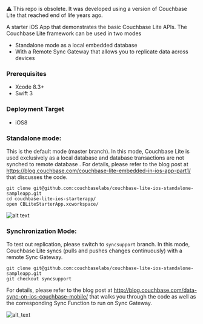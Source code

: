 ⚠️ This repo is obsolete.  It was developed using a version of Couchbase Lite that reached end of life years ago.

A starter iOS App that demonstrates the basic Couchbase Lite APIs.
The Couchbase Lite framework can be used in two modes
- Standalone mode as a local embedded database
- With a Remote Sync Gateway that allows you to replicate data across devices

### Prerequisites
- Xcode 8.3+
- Swift 3

### Deployment Target
- iOS8


### Standalone mode: 
This is the default mode (master branch). In this mode, Couchbase Lite is used exclusively as a local database and database transactions are not synched to remote database . 
For details, please refer to the blog post at https://blog.couchbase.com/couchbase-lite-embedded-in-ios-app-part1/ that discusses the code. 

```
git clone git@github.com:couchbaselabs/couchbase-lite-ios-standalone-sampleapp.git
cd couchbase-lite-ios-starterapp/
open CBLiteStarterApp.xcworkspace/
```

![alt text](https://blog.couchbase.com/wp-content/uploads/2017/04/cblitedemo.gif)

### Synchronization Mode:
To test out replication, please switch to `syncsupport` branch. In this mode, Couchbase Lite syncs (pulls and pushes changes continuously) with a remote Sync Gateway. 

```
git clone git@github.com:couchbaselabs/couchbase-lite-ios-standalone-sampleapp.git
git checkout syncsupport
```
For details, please refer to the blog post at http://blog.couchbase.com/data-sync-on-ios-couchbase-mobile/ that walks you through the code as well as the corresponding Sync Function to run on Sync Gateway.

![alt_text](https://blog.couchbase.com/wp-content/uploads/2017/04/demo_recording_short.gif)





